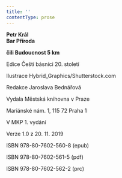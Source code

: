 ```yaml
---
title: ''
contentType: prose
---
```


<section>

**Petr Král  
Bar Příroda**

**čili Budoucnost 5 km**

</section>

<section>

Edice Čeští básníci 20. století

Ilustrace Hybrid\_Graphics/Shutterstock.com

Redakce Jaroslava Bednářová

</section>

<section>

Vydala Městská knihovna v Praze

Mariánské nám. 1, 115 72 Praha 1

</section>

<section>

V MKP 1. vydání

Verze 1.0 z 20. 11. 2019

</section>

<section>

ISBN 978-80-7602-560-8 (epub)

ISBN 978-80-7602-561-5 (pdf)

ISBN 978-80-7602-562-2 (prc)

</section>
